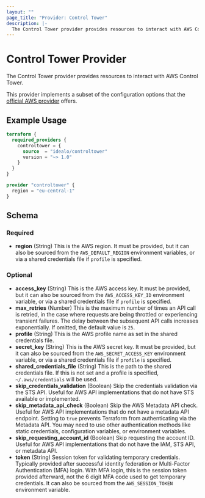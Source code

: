 ```yaml
---
layout: ""
page_title: "Provider: Control Tower"
description: |-
  The Control Tower provider provides resources to interact with AWS Control Tower.
---
```


# Control Tower Provider

The Control Tower provider provides resources to interact with AWS Control Tower.

This provider implements a subset of the configuration options that the [official AWS provider](https://registry.terraform.io/providers/hashicorp/aws/latest/docs#authentication) offers.

## Example Usage

```terraform
terraform {
  required_providers {
    controltower = {
      source  = "idealo/controltower"
      version = "~> 1.0"
    }
  }
}

provider "controltower" {
  region = "eu-central-1"
}
```

## Schema

### Required

- **region** (String) This is the AWS region. It must be provided, but it can also be sourced from the `AWS_DEFAULT_REGION` environment variables, or via a shared credentials file if `profile` is specified.

### Optional

- **access_key** (String) This is the AWS access key. It must be provided, but it can also be sourced from the `AWS_ACCESS_KEY_ID` environment variable, or via a shared credentials file if `profile` is specified.
- **max_retries** (Number) This is the maximum number of times an API call is retried, in the case where requests are being throttled or experiencing transient failures. The delay between the subsequent API calls increases exponentially. If omitted, the default value is `25`.
- **profile** (String) This is the AWS profile name as set in the shared credentials file.
- **secret_key** (String) This is the AWS secret key. It must be provided, but it can also be sourced from the `AWS_SECRET_ACCESS_KEY` environment variable, or via a shared credentials file if `profile` is specified.
- **shared_credentials_file** (String) This is the path to the shared credentials file. If this is not set and a profile is specified, `~/.aws/credentials` will be used.
- **skip_credentials_validation** (Boolean) Skip the credentials validation via the STS API. Useful for AWS API implementations that do not have STS available or implemented.
- **skip_metadata_api_check** (Boolean) Skip the AWS Metadata API check. Useful for AWS API implementations that do not have a metadata API endpoint. Setting to `true` prevents Terraform from authenticating via the Metadata API. You may need to use other authentication methods like static credentials, configuration variables, or environment variables.
- **skip_requesting_account_id** (Boolean) Skip requesting the account ID. Useful for AWS API implementations that do not have the IAM, STS API, or metadata API.
- **token** (String) Session token for validating temporary credentials. Typically provided after successful identity federation or Multi-Factor Authentication (MFA) login. With MFA login, this is the session token provided afterward, not the 6 digit MFA code used to get temporary credentials. It can also be sourced from the `AWS_SESSION_TOKEN` environment variable.